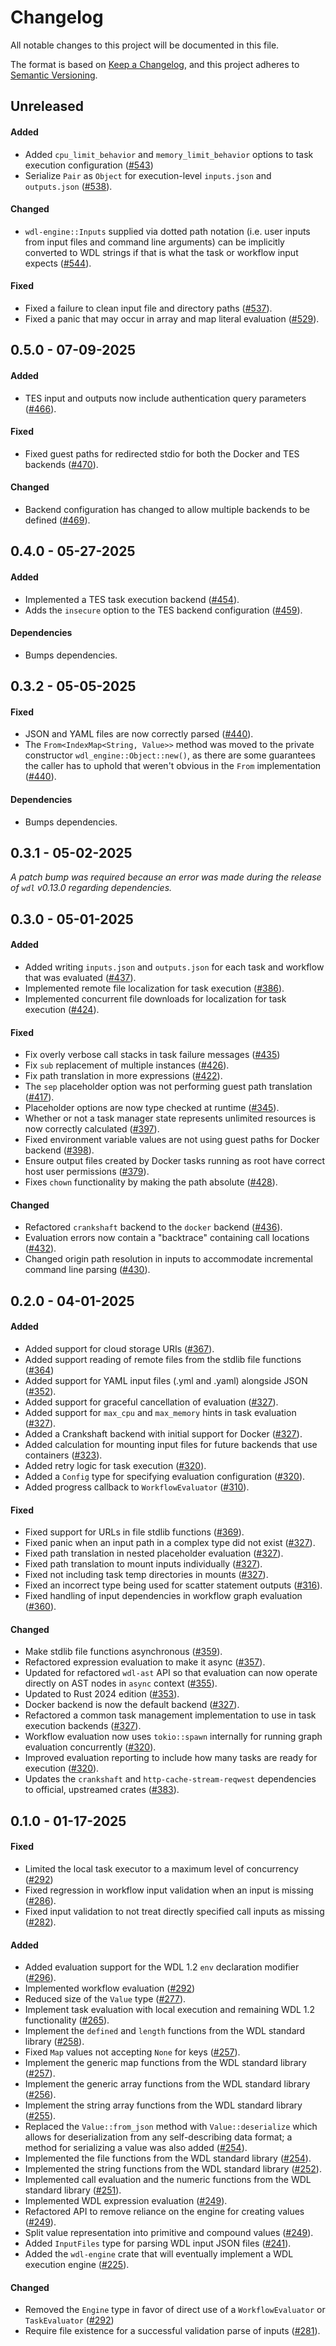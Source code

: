 # Changelog

All notable changes to this project will be documented in this file.

The format is based on [Keep a Changelog](https://keepachangelog.com/en/1.1.0/),
and this project adheres to [Semantic Versioning](https://semver.org/spec/v2.0.0.html).

## Unreleased

#### Added

* Added `cpu_limit_behavior` and `memory_limit_behavior` options to task execution configuration ([#543](https://github.com/stjude-rust-labs/wdl/pull/543))
* Serialize `Pair` as `Object` for execution-level `inputs.json` and `outputs.json` ([#538](https://github.com/stjude-rust-labs/wdl/pull/538)).

#### Changed

* `wdl-engine::Inputs` supplied via dotted path notation (i.e. user inputs from input files and command line arguments) can be implicitly converted to WDL strings if that is what the task or workflow input expects ([#544](https://github.com/stjude-rust-labs/wdl/pull/544)).

#### Fixed

* Fixed a failure to clean input file and directory paths ([#537](https://github.com/stjude-rust-labs/wdl/pull/537)).
* Fixed a panic that may occur in array and map literal evaluation ([#529](https://github.com/stjude-rust-labs/wdl/pull/529)).

## 0.5.0 - 07-09-2025

#### Added

* TES input and outputs now include authentication query parameters ([#466](https://github.com/stjude-rust-labs/wdl/pull/466)).

#### Fixed

* Fixed guest paths for redirected stdio for both the Docker and TES backends ([#470](https://github.com/stjude-rust-labs/wdl/pull/470)).

#### Changed

* Backend configuration has changed to allow multiple backends to be defined ([#469](https://github.com/stjude-rust-labs/wdl/pull/469)).

## 0.4.0 - 05-27-2025

#### Added

* Implemented a TES task execution backend ([#454](https://github.com/stjude-rust-labs/wdl/pull/454)).
* Adds the `insecure` option to the TES backend configuration ([#459](https://github.com/stjude-rust-labs/wdl/pull/459)).

#### Dependencies

* Bumps dependencies.

## 0.3.2 - 05-05-2025

#### Fixed

* JSON and YAML files are now correctly parsed ([#440](https://github.com/stjude-rust-labs/wdl/pull/440)).
* The `From<IndexMap<String, Value>>` method was moved to the private constructor `wdl_engine::Object::new()`, as there are some guarantees the caller has to uphold that weren't obvious in the `From` implementation ([#440](https://github.com/stjude-rust-labs/wdl/pull/440)).

#### Dependencies

* Bumps dependencies.

## 0.3.1 - 05-02-2025

_A patch bump was required because an error was made during the release of `wdl` v0.13.0 regarding dependencies._

## 0.3.0 - 05-01-2025

#### Added

* Added writing `inputs.json` and `outputs.json` for each task and workflow
  that was evaluated ([#437](https://github.com/stjude-rust-labs/wdl/pull/437)).
* Implemented remote file localization for task execution ([#386](https://github.com/stjude-rust-labs/wdl/pull/386)).
* Implemented concurrent file downloads for localization for task execution ([#424](https://github.com/stjude-rust-labs/wdl/pull/424)).

#### Fixed

* Fix overly verbose call stacks in task failure messages ([#435](https://github.com/stjude-rust-labs/wdl/pull/435))
* Fix `sub` replacement of multiple instances ([#426](https://github.com/stjude-rust-labs/wdl/pull/426)).
* Fix path translation in more expressions ([#422](https://github.com/stjude-rust-labs/wdl/pull/422)).
* The `sep` placeholder option was not performing guest path translation ([#417](https://github.com/stjude-rust-labs/wdl/pull/417)).
* Placeholder options are now type checked at runtime ([#345](https://github.com/stjude-rust-labs/wdl/pull/345)).
* Whether or not a task manager state represents unlimited resources is now correctly calculated ([#397](https://github.com/stjude-rust-labs/wdl/pull/397)).
* Fixed environment variable values are not using guest paths for Docker backend ([#398](https://github.com/stjude-rust-labs/wdl/pull/398)).
* Ensure output files created by Docker tasks running as root have correct host user permissions ([#379](https://github.com/stjude-rust-labs/wdl/pull/379)).
* Fixes `chown` functionality by making the path absolute ([#428](https://github.com/stjude-rust-labs/wdl/pull/379)).

#### Changed

* Refactored `crankshaft` backend to the `docker` backend ([#436](https://github.com/stjude-rust-labs/wdl/pull/436)).
* Evaluation errors now contain a "backtrace" containing call locations ([#432](https://github.com/stjude-rust-labs/wdl/pull/432)).
* Changed origin path resolution in inputs to accommodate incremental command line parsing ([#430](https://github.com/stjude-rust-labs/wdl/pull/430)).

## 0.2.0 - 04-01-2025

#### Added

* Added support for cloud storage URIs ([#367](https://github.com/stjude-rust-labs/wdl/pull/367)).
* Added support reading of remote files from the stdlib file functions ([#364](https://github.com/stjude-rust-labs/wdl/pull/364))
* Added support for YAML input files (.yml and .yaml) alongside JSON ([#352](https://github.com/stjude-rust-labs/wdl/pull/352)).
* Added support for graceful cancellation of evaluation ([#327](https://github.com/stjude-rust-labs/wdl/pull/327)).
* Added support for `max_cpu` and `max_memory` hints in task evaluation ([#327](https://github.com/stjude-rust-labs/wdl/pull/327)).
* Added a Crankshaft backend with initial support for Docker ([#327](https://github.com/stjude-rust-labs/wdl/pull/327)).
* Added calculation for mounting input files for future backends that use
  containers ([#323](https://github.com/stjude-rust-labs/wdl/pull/323)).
* Added retry logic for task execution ([#320](https://github.com/stjude-rust-labs/wdl/pull/320)).
* Added a `Config` type for specifying evaluation configuration ([#320](https://github.com/stjude-rust-labs/wdl/pull/320)).
* Added progress callback to `WorkflowEvaluator` ([#310](https://github.com/stjude-rust-labs/wdl/pull/310)).

#### Fixed

* Fixed support for URLs in file stdlib functions ([#369](https://github.com/stjude-rust-labs/wdl/pull/369)).
* Fixed panic when an input path in a complex type did not exist ([#327](https://github.com/stjude-rust-labs/wdl/pull/327)).
* Fixed path translation in nested placeholder evaluation ([#327](https://github.com/stjude-rust-labs/wdl/pull/327)).
* Fixed path translation to mount inputs individually ([#327](https://github.com/stjude-rust-labs/wdl/pull/327)).
* Fixed not including task temp directories in mounts ([#327](https://github.com/stjude-rust-labs/wdl/pull/327)).
* Fixed an incorrect type being used for scatter statement outputs ([#316](https://github.com/stjude-rust-labs/wdl/pull/316)).
* Fixed handling of input dependencies in workflow graph evaluation ([#360](https://github.com/stjude-rust-labs/wdl/pull/360)).

#### Changed

* Make stdlib file functions asynchronous ([#359](https://github.com/stjude-rust-labs/wdl/pull/359)).
* Refactored expression evaluation to make it async ([#357](https://github.com/stjude-rust-labs/wdl/pull/357)).
* Updated for refactored `wdl-ast` API so that evaluation can now operate
  directly on AST nodes in `async` context ([#355](https://github.com/stjude-rust-labs/wdl/pull/355)).
* Updated to Rust 2024 edition ([#353](https://github.com/stjude-rust-labs/wdl/pull/353)).
* Docker backend is now the default backend ([#327](https://github.com/stjude-rust-labs/wdl/pull/327)).
* Refactored a common task management implementation to use in task execution
  backends ([#327](https://github.com/stjude-rust-labs/wdl/pull/327)).
* Workflow evaluation now uses `tokio::spawn` internally for running graph
  evaluation concurrently ([#320](https://github.com/stjude-rust-labs/wdl/pull/320)).
* Improved evaluation reporting to include how many tasks are ready for
  execution ([#320](https://github.com/stjude-rust-labs/wdl/pull/320)).
* Updates the `crankshaft` and `http-cache-stream-reqwest` dependencies to official, upstreamed crates ([#383](https://github.com/stjude-rust-labs/wdl/pull/383)).

## 0.1.0 - 01-17-2025

#### Fixed

* Limited the local task executor to a maximum level of concurrency ([#292](https://github.com/stjude-rust-labs/wdl/pull/292))
* Fixed regression in workflow input validation when an input is missing ([#286](https://github.com/stjude-rust-labs/wdl/pull/286)).
* Fixed input validation to not treat directly specified call inputs as missing ([#282](https://github.com/stjude-rust-labs/wdl/pull/282)).

#### Added

* Added evaluation support for the WDL 1.2 `env` declaration modifier ([#296](https://github.com/stjude-rust-labs/wdl/pull/296)).
* Implemented workflow evaluation ([#292](https://github.com/stjude-rust-labs/wdl/pull/292))
* Reduced size of the `Value` type ([#277](https://github.com/stjude-rust-labs/wdl/pull/277)).
* Implement task evaluation with local execution and remaining WDL 1.2
  functionality ([#265](https://github.com/stjude-rust-labs/wdl/pull/265)).
* Implement the `defined` and `length` functions from the WDL standard library ([#258](https://github.com/stjude-rust-labs/wdl/pull/258)).
* Fixed `Map` values not accepting `None` for keys ([#257](https://github.com/stjude-rust-labs/wdl/pull/257)).
* Implement the generic map functions from the WDL standard library ([#257](https://github.com/stjude-rust-labs/wdl/pull/257)).
* Implement the generic array functions from the WDL standard library ([#256](https://github.com/stjude-rust-labs/wdl/pull/256)).
* Implement the string array functions from the WDL standard library ([#255](https://github.com/stjude-rust-labs/wdl/pull/255)).
* Replaced the `Value::from_json` method with `Value::deserialize` which allows
  for deserialization from any self-describing data format; a method for
  serializing a value was also added ([#254](https://github.com/stjude-rust-labs/wdl/pull/254)).
* Implemented the file functions from the WDL standard library ([#254](https://github.com/stjude-rust-labs/wdl/pull/254)).
* Implemented the string functions from the WDL standard library ([#252](https://github.com/stjude-rust-labs/wdl/pull/252)).
* Implemented call evaluation and the numeric functions from the WDL standard
  library ([#251](https://github.com/stjude-rust-labs/wdl/pull/251)).
* Implemented WDL expression evaluation ([#249](https://github.com/stjude-rust-labs/wdl/pull/249)).
* Refactored API to remove reliance on the engine for creating values ([#249](https://github.com/stjude-rust-labs/wdl/pull/249)).
* Split value representation into primitive and compound values ([#249](https://github.com/stjude-rust-labs/wdl/pull/249)).
* Added `InputFiles` type for parsing WDL input JSON files ([#241](https://github.com/stjude-rust-labs/wdl/pull/241)).
* Added the `wdl-engine` crate that will eventually implement a WDL execution
  engine ([#225](https://github.com/stjude-rust-labs/wdl/pull/225)).

#### Changed

* Removed the `Engine` type in favor of direct use of a `WorkflowEvaluator` or
  `TaskEvaluator` ([#292](https://github.com/stjude-rust-labs/wdl/pull/292))
* Require file existence for a successful validation parse of inputs ([#281](https://github.com/stjude-rust-labs/wdl/pull/281)).
